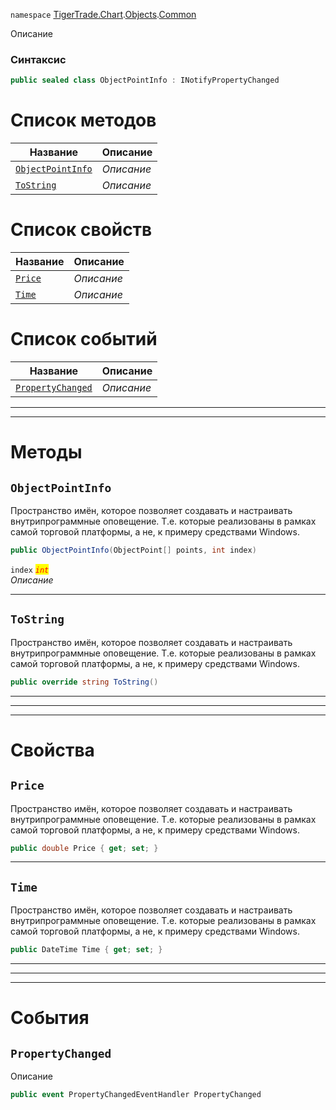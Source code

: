 
`namespace` [TigerTrade.Chart](../../../TigerTrade.Chart.md).[Objects](../../../TigerTrade.Chart/Objects.md).[Common](../../../TigerTrade.Chart/Objects/Common.md)


Описание

### Синтаксис
```csharp
public sealed class ObjectPointInfo : INotifyPropertyChanged
```


# Список методов
| Название | Описание |
| --- | --- |
| [`ObjectPointInfo`](#ObjectPointInfo-m) | *Описание* |
| [`ToString`](#ToString-m) | *Описание* |

# Список свойств
| Название | Описание |
| --- | --- |
| [`Price`](#Price-p) | *Описание* |
| [`Time`](#Time-p) | *Описание* |

# Список событий
| Название | Описание |
| --- | --- |
| [`PropertyChanged`](#PropertyChanged-p) | *Описание* |





***  
***  
# Методы

## `ObjectPointInfo`<a href="ToString-m" id="ToString-m"></a>
Пространство имён, которое позволяет создавать и настраивать внутрипрограммные оповещение. Т.е. которые реализованы в рамках самой торговой платформы, а не, к примеру средствами Windows.

```csharp
public ObjectPointInfo(ObjectPoint[] points, int index)
```

`index` <mark style="color:red;">*`int`*</mark>  
 *Описание*  


***  

## `ToString`<a href="ToString-m" id="ToString-m"></a>
Пространство имён, которое позволяет создавать и настраивать внутрипрограммные оповещение. Т.е. которые реализованы в рамках самой торговой платформы, а не, к примеру средствами Windows.

```csharp
public override string ToString()
```

***  
***  
 ***  
# Свойства

## `Price`<a href="Time-p" id="Time-p"></a>
Пространство имён, которое позволяет создавать и настраивать внутрипрограммные оповещение. Т.е. которые реализованы в рамках самой торговой платформы, а не, к примеру средствами Windows.

```csharp
public double Price { get; set; }
```  
***

## `Time`<a href="Time-p" id="Time-p"></a>
Пространство имён, которое позволяет создавать и настраивать внутрипрограммные оповещение. Т.е. которые реализованы в рамках самой торговой платформы, а не, к примеру средствами Windows.

```csharp
public DateTime Time { get; set; }
```  
***
***  
 ***  
# События

## `PropertyChanged`<a href="PropertyChanged-p" id="PropertyChanged-p"></a>
Описание

```csharp
public event PropertyChangedEventHandler PropertyChanged
```

